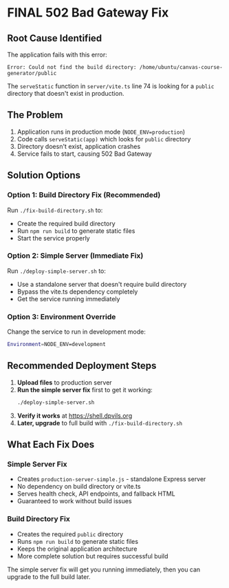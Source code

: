 # FINAL 502 Bad Gateway Fix

## Root Cause Identified
The application fails with this error:
```
Error: Could not find the build directory: /home/ubuntu/canvas-course-generator/public
```

The `serveStatic` function in `server/vite.ts` line 74 is looking for a `public` directory that doesn't exist in production.

## The Problem
1. Application runs in production mode (`NODE_ENV=production`)
2. Code calls `serveStatic(app)` which looks for `public` directory
3. Directory doesn't exist, application crashes
4. Service fails to start, causing 502 Bad Gateway

## Solution Options

### Option 1: Build Directory Fix (Recommended)
Run `./fix-build-directory.sh` to:
- Create the required build directory
- Run `npm run build` to generate static files
- Start the service properly

### Option 2: Simple Server (Immediate Fix)
Run `./deploy-simple-server.sh` to:
- Use a standalone server that doesn't require build directory
- Bypass the vite.ts dependency completely
- Get the service running immediately

### Option 3: Environment Override
Change the service to run in development mode:
```bash
Environment=NODE_ENV=development
```

## Recommended Deployment Steps

1. **Upload files** to production server
2. **Run the simple server fix** first to get it working:
   ```bash
   ./deploy-simple-server.sh
   ```
3. **Verify it works** at https://shell.dpvils.org
4. **Later, upgrade** to full build with `./fix-build-directory.sh`

## What Each Fix Does

### Simple Server Fix
- Creates `production-server-simple.js` - standalone Express server
- No dependency on build directory or vite.ts
- Serves health check, API endpoints, and fallback HTML
- Guaranteed to work without build issues

### Build Directory Fix
- Creates the required `public` directory
- Runs `npm run build` to generate static files
- Keeps the original application architecture
- More complete solution but requires successful build

The simple server fix will get you running immediately, then you can upgrade to the full build later.